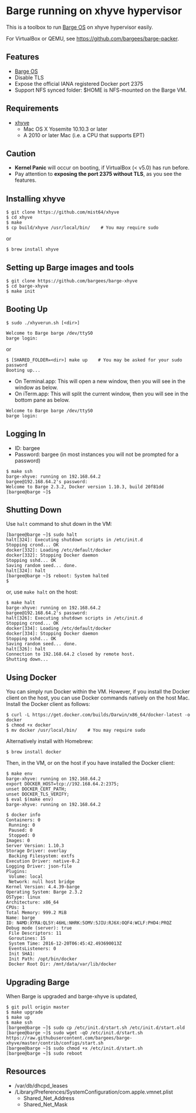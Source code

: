 # Barge running on xhyve hypervisor

This is a toolbox to run [Barge OS](https://github.com/bargees/barge-os) on xhyve hypervisor easily.

For VirtualBox or QEMU, see https://github.com/bargees/barge-packer.

## Features

- [Barge OS](https://github.com/bargees/barge-os)
- Disable TLS
- Expose the official IANA registered Docker port 2375
- Support NFS synced folder: $HOME is NFS-mounted on the Barge VM.

## Requirements

- [xhyve](https://github.com/mist64/xhyve)
  - Mac OS X Yosemite 10.10.3 or later
  - A 2010 or later Mac (i.e. a CPU that supports EPT)

## Caution

- **Kernel Panic** will occur on booting, if VirtualBox (< v5.0) has run before.
- Pay attention to **exposing the port 2375 without TLS**, as you see the features.

## Installing xhyve

```
$ git clone https://github.com/mist64/xhyve
$ cd xhyve
$ make
$ cp build/xhyve /usr/local/bin/    # You may require sudo
```

or

```
$ brew install xhyve
```

## Setting up Barge images and tools

```
$ git clone https://github.com/bargees/barge-xhyve
$ cd barge-xhyve
$ make init
```

## Booting Up

```
$ sudo ./xhyverun.sh [<dir>]

Welcome to Barge barge /dev/ttyS0
barge login: 
```

or

```
$ [SHARED_FOLDER=<dir>] make up    # You may be asked for your sudo password
Booting up...
```

- On Terminal.app: This will open a new window, then you will see in the window as below.
- On iTerm.app: This will split the current window, then you will see in the bottom pane as below.

```
Welcome to Barge barge /dev/ttyS0
barge login: 
```

## Logging In

- ID: bargee
- Password: bargee (in most instances you will not be prompted for a password)

```
$ make ssh
barge-xhyve: running on 192.168.64.2
bargee@192.168.64.2's password: 
Welcome to Barge 2.3.2, Docker version 1.10.3, build 20f81dd
[bargee@barge ~]$ 
```

## Shutting Down

Use `halt` command to shut down in the VM:

```
[bargee@barge ~]$ sudo halt
halt[324]: Executing shutdown scripts in /etc/init.d
Stopping crond... OK
docker[332]: Loading /etc/default/docker
docker[332]: Stopping Docker daemon
Stopping sshd... OK
Saving random seed... done.
halt[324]: halt
[bargee@barge ~]$ reboot: System halted
$ 
```

or, use `make halt` on the host:

```
$ make halt
barge-xhyve: running on 192.168.64.2
bargee@192.168.64.2's password:
halt[326]: Executing shutdown scripts in /etc/init.d
Stopping crond... OK
docker[334]: Loading /etc/default/docker
docker[334]: Stopping Docker daemon
Stopping sshd... OK
Saving random seed... done.
halt[326]: halt
Connection to 192.168.64.2 closed by remote host.
Shutting down...
```

## Using Docker

You can simply run Docker within the VM. However, if you install the Docker client on the host, you can use Docker commands natively on the host Mac. Install the Docker client as follows:

```
$ curl -L https://get.docker.com/builds/Darwin/x86_64/docker-latest -o docker
$ chmod +x docker
$ mv docker /usr/local/bin/    # You may require sudo
```

Alternatively install with Homebrew:

```
$ brew install docker
```

Then, in the VM, or on the host if you have installed the Docker client:

```
$ make env
barge-xhyve: running on 192.168.64.2
export DOCKER_HOST=tcp://192.168.64.2:2375;
unset DOCKER_CERT_PATH;
unset DOCKER_TLS_VERIFY;
$ eval $(make env)
barge-xhyve: running on 192.168.64.2

$ docker info
Containers: 0
 Running: 0
 Paused: 0
 Stopped: 0
Images: 0
Server Version: 1.10.3
Storage Driver: overlay
 Backing Filesystem: extfs
Execution Driver: native-0.2
Logging Driver: json-file
Plugins:
 Volume: local
 Network: null host bridge
Kernel Version: 4.4.39-barge
Operating System: Barge 2.3.2
OSType: linux
Architecture: x86_64
CPUs: 1
Total Memory: 999.2 MiB
Name: barge
ID: N4MD:XYRA:QL5Y:46HL:NHRK:5OMV:5JIU:RJ6X:OQF4:WCLF:PHD4:PRQZ
Debug mode (server): true
 File Descriptors: 11
 Goroutines: 15
 System Time: 2016-12-20T06:45:42.493690013Z
 EventsListeners: 0
 Init SHA1:
 Init Path: /opt/bin/docker
 Docker Root Dir: /mnt/data/var/lib/docker
```

## Upgrading Barge

When Barge is upgraded and barge-xhyve is updated,

```
$ git pull origin master
$ make upgrade
$ make up
$ make ssh
[bargee@barge ~]$ sudo cp /etc/init.d/start.sh /etc/init.d/start.old
[bargee@barge ~]$ sudo wget -qO /etc/init.d/start.sh https://raw.githubusercontent.com/bargees/barge-xhyve/master/contrib/configs/start.sh
[bargee@barge ~]$ sudo chmod +x /etc/init.d/start.sh
[bargee@barge ~]$ sudo reboot
```

## Resources

- /var/db/dhcpd_leases
- /Library/Preferences/SystemConfiguration/com.apple.vmnet.plist
  - Shared_Net_Address
  - Shared_Net_Mask
